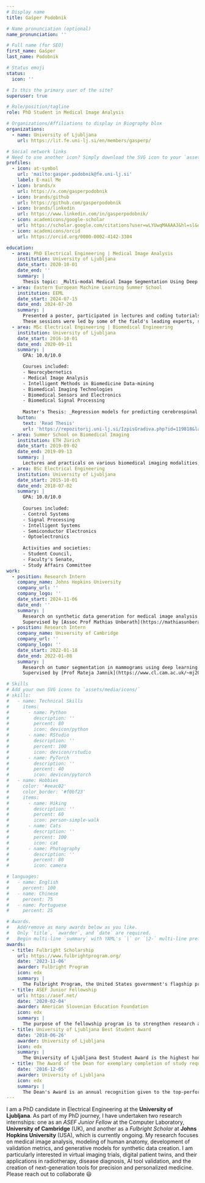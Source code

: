 ```yaml
---
# Display name
title: Gašper Podobnik

# Name pronunciation (optional)
name_pronunciation: ''

# Full name (for SEO)
first_name: Gašper
last_name: Podobnik

# Status emoji
status:
  icon: ''

# Is this the primary user of the site?
superuser: true

# Role/position/tagline
role: PhD Student in Medical Image Analysis

# Organizations/Affiliations to display in Biography blox
organizations:
  - name: University of Ljubljana
    url: https://lit.fe.uni-lj.si/en/members/gasperp/

# Social network links
# Need to use another icon? Simply download the SVG icon to your `assets/media/icons/` folder.
profiles:
  - icon: at-symbol
    url: 'mailto:gasper.podobnik@fe.uni-lj.si'
    label: E-mail Me
  - icon: brands/x
    url: https://x.com/gasperpodobnik
  - icon: brands/github
    url: https://github.com/gasperpodobnik
  - icon: brands/linkedin
    url: https://www.linkedin.com/in/gasperpodobnik/
  - icon: academicons/google-scholar
    url: https://scholar.google.com/citations?user=wLYUwqMAAAAJ&hl=sl&oi=ao
  - icon: academicons/orcid
    url: https://orcid.org/0000-0002-4142-3304

education:
  - area: PhD Electrical Engineering | Medical Image Analysis
    institution: University of Ljubljana
    date_start: 2020-10-01
    date_end: ''
    summary: |
      Thesis topic: _Multi-modal Medical Image Segmentation Using Deep Learning_. Supervised by [Prof Tomaž Vrtovec](https://lit.fe.uni-lj.si/en/members/tomazv/).
  - area: Eastern European Machine Learning Summer School
    institution: EEML
    date_start: 2024-07-15
    date_end: 2024-07-20
    summary: |
      Presented a poster, participated in lectures and coding tutorials on various advanced topics including: Diffusion Models and Generative AI, Reasoning with Deep Learning, Bayesian Deep Learning, Deep Reinforcement Learning, Transformers, Self-Supervised Learning, Visual-Language Models, Geometric Deep Learning, Advanced Architectures, Robustness & Fairness, and Causality. 
      These sessions were led by some of the field's leading experts, such as Alfredo Canziani, Sander Dieleman, Nenad Tomašev, Petar Veličković, Matko Bošnjak, Yee Whye Teh, Aleksandra Faust, Çağlar Gülçehre, Chris Dyer, Jovana Mitrović, Michael Bronstein, Razvan Pascanu, Martin Vechev, Ivana Malenica, and others.
  - area: MSc Electrical Engineering | Biomedical Engineering
    institution: University of Ljubljana
    date_start: 2016-10-01
    date_end: 2020-09-11
    summary: |
      GPA: 10.0/10.0

      Courses included:
      - Neurocybernetics
      - Medical Image Analysis
      - Intelligent Methods in Biomedicine Data-mining
      - Biomedical Imaging Technologies
      - Biomedical Sensors and Electronics
      - Biomedical Signal Processing
      
      Master's Thesis: _Regression models for predicting cerebrospinal fluid biomarkers of Alzheimer's disease_
    button:
      text: 'Read Thesis'
      url: 'https://repozitorij.uni-lj.si/IzpisGradiva.php?id=119818&lang=eng'
  - area: Summer School on Biomedical Imaging
    institution: ETH Zürich
    date_start: 2019-09-02
    date_end: 2019-09-13
    summary: |
      Lectures and practicals on various biomedical imaging modalities; convered a range of cutting-edge techniques and analysis tools.
  - area: BSc Electrical Engineering
    institution: University of Ljubljana
    date_start: 2015-10-01
    date_end: 2018-07-02
    summary: |
      GPA: 10.0/10.0
      
      Courses included:
      - Control Systems
      - Signal Processing
      - Intelligent Systems
      - Semiconductor Electronics
      - Optoelectronics
      
      Activities and societies: 
      - Student Council, 
      - Faculty's Senate,
      - Study Affairs Committee
work:
  - position: Research Intern
    company_name: Johns Hopkins University
    company_url: ''
    company_logo: ''
    date_start: 2024-11-06
    date_end: ''
    summary: |
      Research on synthetic data generation for medical image analysis tasks.
      Supervised by [Assoc Prof Mathias Unberath](https://mathiasunberath.github.io/).
  - position: Research Intern
    company_name: University of Cambridge
    company_url: ''
    company_logo: ''
    date_start: 2022-01-18
    date_end: 2022-01-08
    summary: |
      Research on tumor segmentation in mammograms using deep learning.
      Supervised by [Prof Mateja Jamnik](https://www.cl.cam.ac.uk/~mj201/).

# Skills
# Add your own SVG icons to `assets/media/icons/`
# skills:
#   - name: Technical Skills
#     items:
#       - name: Python
#         description: ''
#         percent: 80
#         icon: devicon/python
#       - name: RStudio
#         description: ''
#         percent: 100
#         icon: devicon/rstudio
#       - name: PyTorch
#         description: ''
#         percent: 40
#         icon: devicon/pytorch
#   - name: Hobbies
#     color: '#eeac02'
#     color_border: '#f0bf23'
#     items:
#       - name: Hiking
#         description: ''
#         percent: 60
#         icon: person-simple-walk
#       - name: Cats
#         description: ''
#         percent: 100
#         icon: cat
#       - name: Photography
#         description: ''
#         percent: 80
#         icon: camera

# languages:
#   - name: English
#     percent: 100
#   - name: Chinese
#     percent: 75
#   - name: Portuguese
#     percent: 25

# Awards.
#   Add/remove as many awards below as you like.
#   Only `title`, `awarder`, and `date` are required.
#   Begin multi-line `summary` with YAML's `|` or `|2-` multi-line prefix and indent 2 spaces below.
awards:
  - title: Fulbright Scholarship
    url: https://www.fulbrightprogram.org/
    date: '2023-11-06'
    awarder: Fulbright Program
    icon: edx
    summary: |
      The Fulbright Program, the United States government's flagship program of international educational and cultural exchange, offers passionate and accomplished students and scholars in more than 160 countries the opportunity to study, teach, conduct research, exchange ideas, and contribute to mutual understanding.
  - title: ASEF Junior Fellowship
    url: https://asef.net/
    date: '2020-02-04'
    awarder: American Slovenian Education Foundation
    icon: edx
    summary: |
      The purpose of the fellowship program is to strengthen research and study exchange between Slovenia and other countries to give talented Slovenian students the ability to realize their potential to the fullest.
  - title: University of Ljubljana Best Student Award
    date: '2018-06-26'
    awarder: University of Ljubljana
    icon: edx
    summary: |
      The University of Ljubljana Best Student Award is the highest honor granted annually to 30 students across all disciplines, recognizing their exceptional academic achievements and grades.
  - title: The Award of the Dean for exemplary completion of study requirements
    date: '2016-12-05'
    awarder: University of Ljubljana
    icon: edx
    summary: |
      The Dean's Award is an annual recognition given to the top-performing students in each academic year based on their academic achievements and grades. I have received this award for all three years of my bachelor's studies and both years of my master's studies.
---
```


I am a PhD candidate in Electrical Engineering at the **University of Ljubljana**. As part of my PhD journey, I have undertaken two research internships: one as an _ASEF Junior Fellow_ at the Computer Laboratory, **University of Cambridge** (UK), and another as a _Fulbright Scholar_ at **Johns Hopkins University** (USA), which is currently ongoing. 
My research focuses on medical image analysis, modeling of human anatomy, development of validation metrics, and generative models for synthetic data creation. I am particularly interested in virtual imaging trials, digital patient twins, and their applications in radiotherapy, disease diagnosis, AI tool validation, and the creation of next-generation tools for precision and personalized medicine. 
Please reach out to collaborate 😃

